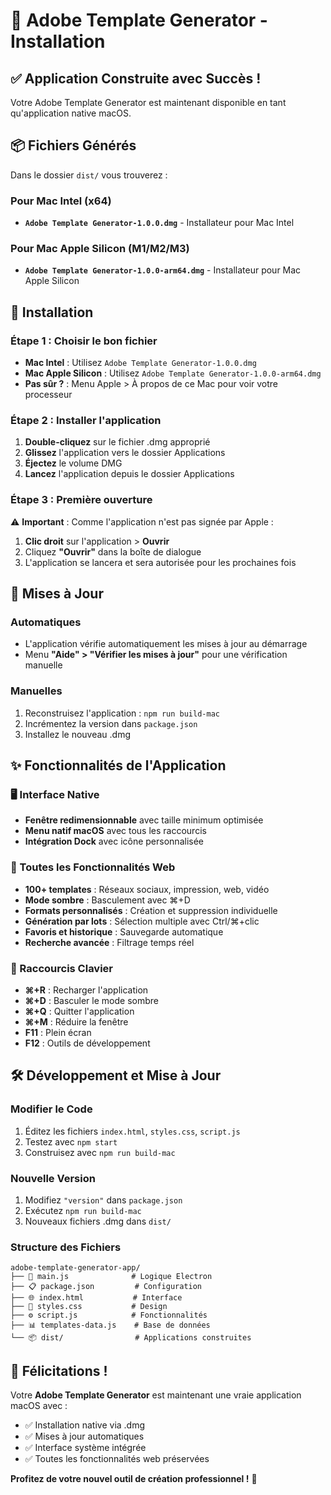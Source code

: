 # 🚀 Adobe Template Generator - Installation

## ✅ Application Construite avec Succès !

Votre Adobe Template Generator est maintenant disponible en tant qu'application native macOS.

## 📦 Fichiers Générés

Dans le dossier `dist/` vous trouverez :

### Pour Mac Intel (x64)
- **`Adobe Template Generator-1.0.0.dmg`** - Installateur pour Mac Intel

### Pour Mac Apple Silicon (M1/M2/M3)
- **`Adobe Template Generator-1.0.0-arm64.dmg`** - Installateur pour Mac Apple Silicon

## 🔧 Installation

### Étape 1 : Choisir le bon fichier
- **Mac Intel** : Utilisez `Adobe Template Generator-1.0.0.dmg`
- **Mac Apple Silicon** : Utilisez `Adobe Template Generator-1.0.0-arm64.dmg`
- **Pas sûr ?** : Menu Apple > À propos de ce Mac pour voir votre processeur

### Étape 2 : Installer l'application
1. **Double-cliquez** sur le fichier .dmg approprié
2. **Glissez** l'application vers le dossier Applications
3. **Éjectez** le volume DMG
4. **Lancez** l'application depuis le dossier Applications

### Étape 3 : Première ouverture
⚠️ **Important** : Comme l'application n'est pas signée par Apple :
1. **Clic droit** sur l'application > **Ouvrir**
2. Cliquez **"Ouvrir"** dans la boîte de dialogue
3. L'application se lancera et sera autorisée pour les prochaines fois

## 🔄 Mises à Jour

### Automatiques
- L'application vérifie automatiquement les mises à jour au démarrage
- Menu **"Aide" > "Vérifier les mises à jour"** pour une vérification manuelle

### Manuelles
1. Reconstruisez l'application : `npm run build-mac`
2. Incrémentez la version dans `package.json`
3. Installez le nouveau .dmg

## ✨ Fonctionnalités de l'Application

### 🖥️ Interface Native
- **Fenêtre redimensionnable** avec taille minimum optimisée
- **Menu natif macOS** avec tous les raccourcis
- **Intégration Dock** avec icône personnalisée

### 🎨 Toutes les Fonctionnalités Web
- **100+ templates** : Réseaux sociaux, impression, web, vidéo
- **Mode sombre** : Basculement avec ⌘+D
- **Formats personnalisés** : Création et suppression individuelle
- **Génération par lots** : Sélection multiple avec Ctrl/⌘+clic
- **Favoris et historique** : Sauvegarde automatique
- **Recherche avancée** : Filtrage temps réel

### 🔧 Raccourcis Clavier
- **⌘+R** : Recharger l'application
- **⌘+D** : Basculer le mode sombre
- **⌘+Q** : Quitter l'application
- **⌘+M** : Réduire la fenêtre
- **F11** : Plein écran
- **F12** : Outils de développement

## 🛠️ Développement et Mise à Jour

### Modifier le Code
1. Éditez les fichiers `index.html`, `styles.css`, `script.js`
2. Testez avec `npm start`
3. Construisez avec `npm run build-mac`

### Nouvelle Version
1. Modifiez `"version"` dans `package.json`
2. Exécutez `npm run build-mac`
3. Nouveaux fichiers .dmg dans `dist/`

### Structure des Fichiers
```
adobe-template-generator-app/
├── 📱 main.js              # Logique Electron
├── 📋 package.json         # Configuration
├── 🌐 index.html           # Interface
├── 🎨 styles.css           # Design
├── ⚙️ script.js            # Fonctionnalités
├── 📊 templates-data.js    # Base de données
└── 📦 dist/                # Applications construites
```

## 🎉 Félicitations !

Votre **Adobe Template Generator** est maintenant une vraie application macOS avec :
- ✅ Installation native via .dmg
- ✅ Mises à jour automatiques
- ✅ Interface système intégrée
- ✅ Toutes les fonctionnalités web préservées

**Profitez de votre nouvel outil de création professionnel !** 🚀
